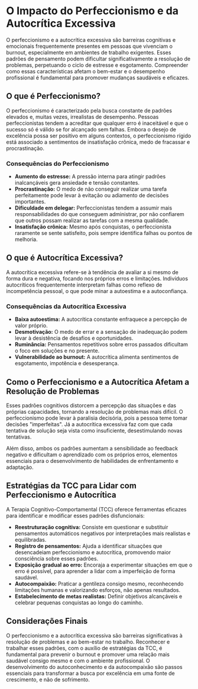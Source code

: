 # O Impacto do Perfeccionismo e da Autocrítica Excessiva

O perfeccionismo e a autocrítica excessiva são barreiras cognitivas e emocionais frequentemente presentes em pessoas que vivenciam o burnout, especialmente em ambientes de trabalho exigentes. Esses padrões de pensamento podem dificultar significativamente a resolução de problemas, perpetuando o ciclo de estresse e esgotamento. Compreender como essas características afetam o bem-estar e o desempenho profissional é fundamental para promover mudanças saudáveis e eficazes.

## O que é Perfeccionismo?

O perfeccionismo é caracterizado pela busca constante de padrões elevados e, muitas vezes, irrealistas de desempenho. Pessoas perfeccionistas tendem a acreditar que qualquer erro é inaceitável e que o sucesso só é válido se for alcançado sem falhas. Embora o desejo de excelência possa ser positivo em alguns contextos, o perfeccionismo rígido está associado a sentimentos de insatisfação crônica, medo de fracassar e procrastinação.

### Consequências do Perfeccionismo

- **Aumento do estresse:** A pressão interna para atingir padrões inalcançáveis gera ansiedade e tensão constantes.
- **Procrastinação:** O medo de não conseguir realizar uma tarefa perfeitamente pode levar à evitação ou adiamento de decisões importantes.
- **Dificuldade em delegar:** Perfeccionistas tendem a assumir mais responsabilidades do que conseguem administrar, por não confiarem que outros possam realizar as tarefas com a mesma qualidade.
- **Insatisfação crônica:** Mesmo após conquistas, o perfeccionista raramente se sente satisfeito, pois sempre identifica falhas ou pontos de melhoria.

## O que é Autocrítica Excessiva?

A autocrítica excessiva refere-se à tendência de avaliar a si mesmo de forma dura e negativa, focando nos próprios erros e limitações. Indivíduos autocríticos frequentemente interpretam falhas como reflexo de incompetência pessoal, o que pode minar a autoestima e a autoconfiança.

### Consequências da Autocrítica Excessiva

- **Baixa autoestima:** A autocrítica constante enfraquece a percepção de valor próprio.
- **Desmotivação:** O medo de errar e a sensação de inadequação podem levar à desistência de desafios e oportunidades.
- **Ruminância:** Pensamentos repetitivos sobre erros passados dificultam o foco em soluções e no presente.
- **Vulnerabilidade ao burnout:** A autocrítica alimenta sentimentos de esgotamento, impotência e desesperança.

## Como o Perfeccionismo e a Autocrítica Afetam a Resolução de Problemas

Esses padrões cognitivos distorcem a percepção das situações e das próprias capacidades, tornando a resolução de problemas mais difícil. O perfeccionismo pode levar à paralisia decisória, pois a pessoa teme tomar decisões "imperfeitas". Já a autocrítica excessiva faz com que cada tentativa de solução seja vista como insuficiente, desestimulando novas tentativas.

Além disso, ambos os padrões aumentam a sensibilidade ao feedback negativo e dificultam o aprendizado com os próprios erros, elementos essenciais para o desenvolvimento de habilidades de enfrentamento e adaptação.

## Estratégias da TCC para Lidar com Perfeccionismo e Autocrítica

A Terapia Cognitivo-Comportamental (TCC) oferece ferramentas eficazes para identificar e modificar esses padrões disfuncionais:

- **Reestruturação cognitiva:** Consiste em questionar e substituir pensamentos automáticos negativos por interpretações mais realistas e equilibradas.
- **Registro de pensamentos:** Ajuda a identificar situações que desencadeiam perfeccionismo e autocrítica, promovendo maior consciência sobre esses padrões.
- **Exposição gradual ao erro:** Encoraja a experimentar situações em que o erro é possível, para aprender a lidar com a imperfeição de forma saudável.
- **Autocompaixão:** Praticar a gentileza consigo mesmo, reconhecendo limitações humanas e valorizando esforços, não apenas resultados.
- **Estabelecimento de metas realistas:** Definir objetivos alcançáveis e celebrar pequenas conquistas ao longo do caminho.

## Considerações Finais

O perfeccionismo e a autocrítica excessiva são barreiras significativas à resolução de problemas e ao bem-estar no trabalho. Reconhecer e trabalhar esses padrões, com o auxílio de estratégias da TCC, é fundamental para prevenir o burnout e promover uma relação mais saudável consigo mesmo e com o ambiente profissional. O desenvolvimento do autoconhecimento e da autocompaixão são passos essenciais para transformar a busca por excelência em uma fonte de crescimento, e não de sofrimento.